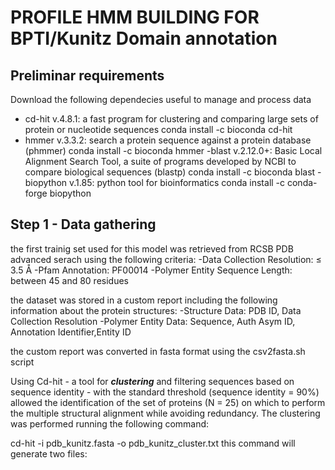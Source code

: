 # PROFILE HMM BUILDING FOR BPTI/Kunitz Domain annotation
## Preliminar requirements
Download the following dependecies useful to manage and process data
- cd-hit v.4.8.1: a fast program for clustering and comparing large sets of protein or nucleotide sequences
  conda install -c bioconda cd-hit
- hmmer v.3.3.2: search a protein sequence against a protein database (phmmer)
  conda install -c bioconda hmmer
-blast v.2.12.0+: Basic Local Alignment Search Tool, a suite of programs developed by NCBI to compare biological sequences (blastp)
  conda install -c bioconda blast
-biopython v.1.85: python tool for bioinformatics 
  conda install -c conda-forge biopython

## Step 1 - Data gathering
the first trainig set used for this model was retrieved from RCSB PDB advanced serach using the following criteria:
  -Data Collection Resolution: ≤ 3.5 Å
  -Pfam Annotation: PF00014
  -Polymer Entity Sequence Length: between 45 and 80 residues

the dataset was stored in a custom report including the following information about the protein structures:
  -Structure Data: PDB ID, Data Collection Resolution
  -Polymer Entity Data: Sequence, Auth Asym ID, Annotation Identifier,Entity ID
  
the custom report was converted in fasta format using the csv2fasta.sh script

Using Cd-hit - a tool for ***clustering*** and filtering sequences based on sequence identity - with the standard threshold (sequence identity = 90%) allowed the identification of the set of proteins (N = 25) on which to perform the multiple structural alignment while avoiding redundancy. The clustering was performed running the following command:

cd-hit -i pdb_kunitz.fasta -o pdb_kunitz_cluster.txt
this command will generate two files: 


  
  

  


